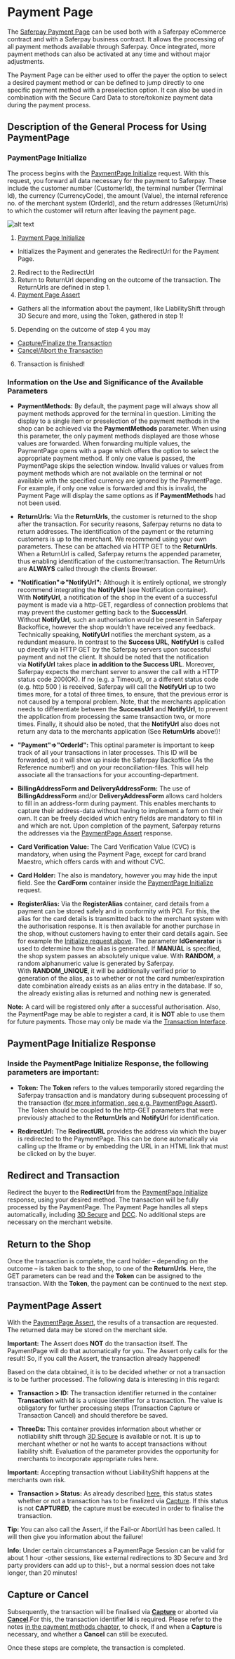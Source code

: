 # Payment Page

The [Saferpay Payment Page](https://saferpay.github.io/jsonapi/#ChapterPaymentPage) can be used both with a Saferpay eCommerce contract and with a Saferpay business contract. It allows the processing of all payment methods available through Saferpay. Once integrated, more payment methods can also be activated at any time and without major adjustments.

The Payment Page can be either used to offer the payer the option to select a desired payment method or can be defined to jump directly to one specific payment method with a preselection option. It can also be used in combination with the Secure Card Data to store/tokonize payment data during the payment process.


## Description of the General Process for Using PaymentPage


### <a name="pp-initialize"></a> PaymentPage Initialize

The process begins with the [PaymentPage Initialize](https://saferpay.github.io/jsonapi/#Payment_v1_PaymentPage_Initialize) request. With this request, you forward all data necessary for the payment to Saferpay. These include the customer number (CustomerId), the terminal number (Terminal Id), the currency (CurrencyCode), the amount (Value), the internal reference no. of the merchant system (OrderId), and the return addresses (ReturnUrls) to which the customer will return after leaving the payment page.

![alt text](https://raw.githubusercontent.com/saferpay/sndbx/master/images/PP_FlowChart.png "Payment Page Flow Chart")

1. [Payment Page Initialize](index.html#Payment_v1_PaymentPage_Initialize)
  * Initializes the Payment and generates the RedirectUrl for the Payment Page.
2. Redirect to the RedirectUrl
3. Return to ReturnUrl depending on the outcome of the transaction. The ReturnUrls are defined in step 1.
4. [Payment Page Assert](index.html#Payment_v1_PaymentPage_Assert)
  * Gathers all the information about the payment, like LiabilityShift through 3D Secure and more, using the Token, gathered in step 1!
5. Depending on the outcome of step 4 you may
  * [Capture/Finalize the Transaction](index.html#Payment_v1_Transaction_Capture)
  * [Cancel/Abort the Transaction](index.html#Payment_v1_Transaction_Cancel)
6. Transaction is finished!


### Information on the Use and Significance of the Available Parameters

+ **PaymentMethods:** By default, the payment page will always show all payment methods approved for the terminal in question. Limiting the display to a single item or preselection of the payment methods in the shop can be achieved via the **PaymentMethods** parameter. When using this parameter, the only payment methods displayed are those whose values are forwarded.  When forwarding multiple values, the PaymentPage opens with a page which offers the option to select the appropriate payment method. If only one value is passed, the PaymentPage skips the selection window. Invalid values or values from payment methods which are not available on the terminal or not available with the specified currency are ignored by the PaymentPage. For example, if only one value is forwarded and this is invalid, the Payment Page will display the same options as if **PaymentMethods** had not been used.

+ **ReturnUrls:** Via the **ReturnUrls**, the customer is returned to the shop after the transaction. For security reasons, Saferpay returns no data to return addresses. The identification of the payment or the returning customers is up to the merchant. We recommend using your own parameters. These can be attached via HTTP GET to the **ReturnUrls**. When a ReturnUrl is called, Saferpay returns the appended parameter, thus enabling identification of the customer/transaction. The ReturnUrls are **ALWAYS** called through the clients Browser. 

+ **"Notification"=>"NotifyUrl":** Although it is entirely optional, we strongly recommend integrating the **NotifyUrl** (see Notification container). With **NotifyUrl**, a notification of the shop in the event of a successful payment is made via a http-GET, regardless of connection problems that may prevent the customer getting back to the **SuccessUrl**. Without **NotifyUrl**, such an authorisation would be present in Saferpay Backoffice, however the shop wouldn’t have received any feedback. Technically speaking, **NotifyUrl** notifies the merchant system, as a redundant measure. In contrast to the **Success URL**, **NotifyUrl** is called up directly via HTTP GET by the Saferpay servers upon successful payment and not the client. It should be noted that the notification via **NotifyUrl** takes place **in addition to the Success URL**. Moreover, Saferpay expects the merchant server to answer the call with a HTTP status code 200(OK). If no (e.g. a Timeout), or a different status code (e.g. http 500 ) is received, Saferpay will call the **NotifyUrl** up to two times more, for a total of three times, to ensure, that the previous error is not caused by a temporal problem. Note, that the merchants application needs to differentiate between the **SuccessUrl** and **NotifyUrl**, to prevent the application from processing the same transaction two, or more times. Finally, it should also be noted, that the **NotifyUrl** also does not return any data to the merchants application (See **ReturnUrls** above!)!

+ **"Payment"=>"OrderId":** This optinal parameter is important to keep track of all your transactions in later processes. This ID will be forwarded, so it will show up inside the Saferpay Backoffice (As the Reference number!) and on your reconciliation-files. This will help associate all the transactions for your accounting-department.

+ **BillingAddressForm and DeliveryAddressForm:** The use of **BillingAddressForm** and/or **DeliveryAddressForm** allows card holders to fill in an address-form during payment. This enables merchants to capture their address-data without having to implement a form on their own. It can be freely decided which entry fields are mandatory to fill in and which are not. Upon completion of the payment, Saferpay returns the addresses via the [PaymentPage Assert](https://saferpay.github.io/jsonapi/#Payment_v1_PaymentPage_Assert) response.

+ **Card Verification Value:** The Card Verification Value (CVC) is mandatory, when using the Payment Page, except for card brand Maestro, which offers cards with and without CVC.

+ **Card Holder:** The also is mandatory, however you may hide the input field. See the **CardForm** container inside the [PaymentPage Initialize](https://saferpay.github.io/jsonapi/#Payment_v1_PaymentPage_Initialize) request.

+ **RegisterAlias:** Via the **RegisterAlias** container, card details from a payment can be stored safely and in conformity with PCI. For this, the alias for the card details is transmitted back to the merchant system with the authorisation response. It is then available for another purchase in the shop, without customers having to enter their card details again. See for example the [Initialize request above](https://saferpay.github.io/sndbx/Integration_trx.html#trx-ini). The parameter **IdGenerator** is used to determine how the alias is generated. If **MANUAL** is specified, the shop system passes an absolutely unique value. With **RANDOM**, a random alphanumeric value is generated by Saferpay. With **RANDOM_UNIQUE**, it will be additionally verified prior to generation of the alias, as to whether or not the card number/expiration date combination already exists as an alias entry in the database. If so, the already existing alias is returned and nothing new is generated.

<div class="info">
  <p><strong>Note:</strong> A card will be registered only after a successful authorisation. Also, the PaymentPage may be able to register a card, it is <strong>NOT</strong> able to use them for future payments. Those may only be made via the <a href="https://saferpay.github.io/sndbx/Integration_trx.html">Transaction Interface</a>.</p>
</div>

## <a name="pp-initialize-response"></a>PaymentPage Initialize Response

### Inside the PaymentPage Initialize Response, the following parameters are important:

+ **Token:** The **Token** refers to the values temporarily stored regarding the Saferpay transaction and is mandatory during subsequent processing of the transaction ([for more information, see e.g. PaymentPage Assert](http://saferpay.github.io/jsonapi/index.html#Payment_v1_PaymentPage_Assert)). The Token should be coupled to the http-GET parameters that were previously attached to the **ReturnUrls** and **NotifyUr**l for identification. 

+ **RedirectUrl:** The **RedirectURL** provides the address via which the buyer is redirected to the PaymentPage. This can be done automatically via calling up the Iframe or by embedding the URL in an HTML link that must be clicked on by the buyer.

## <a name="pp-transaction"></a> Redirect and Transaction

Redirect the buyer to the **RedirectUrl** from the  [PaymentPage Initialize](https://saferpay.github.io/jsonapi/#Payment_v1_PaymentPage_Initialize) response, using your desired method.
The transaction will be fully processed by the PaymentPage. The Payment Page handles all steps automatically, including [3D Secure](https://saferpay.github.io/sndbx/index.html#3ds) and [DCC](https://saferpay.github.io/sndbx/index.html#dcc). No additional steps are necessary on the merchant website.

## <a name="pp-retshop"></a> Return to the Shop

Once the transaction is complete, the card holder – depending on the outcome – is taken back to the shop, to one of the **ReturnUrls**. Here, the GET parameters can be read and the **Token** can be assigned to the transaction. With the **Token**, the payment can be continued to the next step.

## <a name="pp-assert"></a> PaymentPage Assert

With the [PaymentPage Assert](https://saferpay.github.io/jsonapi/#Payment_v1_PaymentPage_Assert), the results of a transaction are requested. The returned data may be stored on the merchant side.

<div class="warning">
  <p><strong>Important:</strong> The Assert does <strong>NOT</strong> do the transaction itself. The PaymentPage will do that automatically for you. The Assert only calls for the result! So, if you call the Assert, the transaction already happened!</p>
</div>

Based on the data obtained, it is to be decided whether or not a transaction is to be further processed. The following data is interesting in this regard:

+ **Transaction > ID:** The transaction identifier returned in the container **Transaction** with **Id** is a unique identifier for a transaction. The value is obligatory for further processing steps (Transaction Capture or Transaction Cancel) and should therefore be saved.

+ **ThreeDs:** This container provides information about whether or notliability shift through [3D Secure](https://saferpay.github.io/sndbx/index.html#3ds) is available or not. It is up to merchant whether or not he wants to accept transactions without liability shift. Evaluation of the parameter provides the opportunity for merchants to incorporate appropriate rules here.

<div class="warning">
  <p><strong>Important:</strong> Accepting transaction without LiabilityShift happens at the merchants own risk.</p>
</div>

+ **Transaction > Status:** As already described [here](https://saferpay.github.io/sndbx/index.html#capture-batch), this status states whether or not a transaction has to be finalized via [Capture](https://saferpay.github.io/jsonapi/#Payment_v1_Transaction_Capture). If this status is not **CAPTURED**, the capture must be executed in order to finalise the transaction.

<div class="info">
  <p><strong>Tip:</strong> You can also call the Assert, if the Fail-or AbortUrl has been called. It will then give you information about the failure!</p>
</div>
<div class="info">
  <p><strong>Info:</strong> Under certain circumstances a PaymentPage Session can be valid for about 1 hour -other sessions, like external redirections to 3D Secure and 3rd party providers can add up to this!-, but a normal session does not take longer, than 20 minutes!</p>
</div>

## <a name="pp-captcancel"></a> Capture or Cancel

Subsequently, the transaction will be finalised via [**Capture**](https://saferpay.github.io/jsonapi/#Payment_v1_Transaction_Capture) or aborted via [**Cancel**](https://saferpay.github.io/jsonapi/#Payment_v1_Transaction_Cancel).For this, the transaction identifier **Id** is required. Please refer to the notes [in the payment methods chapter](index.html#pm-functions), to check, if and when a **Capture** is necessary, and whether a **Cancel** can still be executed.

Once these steps are complete, the transaction is completed.

<div style="display: none;">
## <a name="pp-demo"></a> Try it out!

<a href="https://saferpay.github.io/sndbx/pp_demo.html" class="demobtn">Click here for a live demo!</a>
</div>

